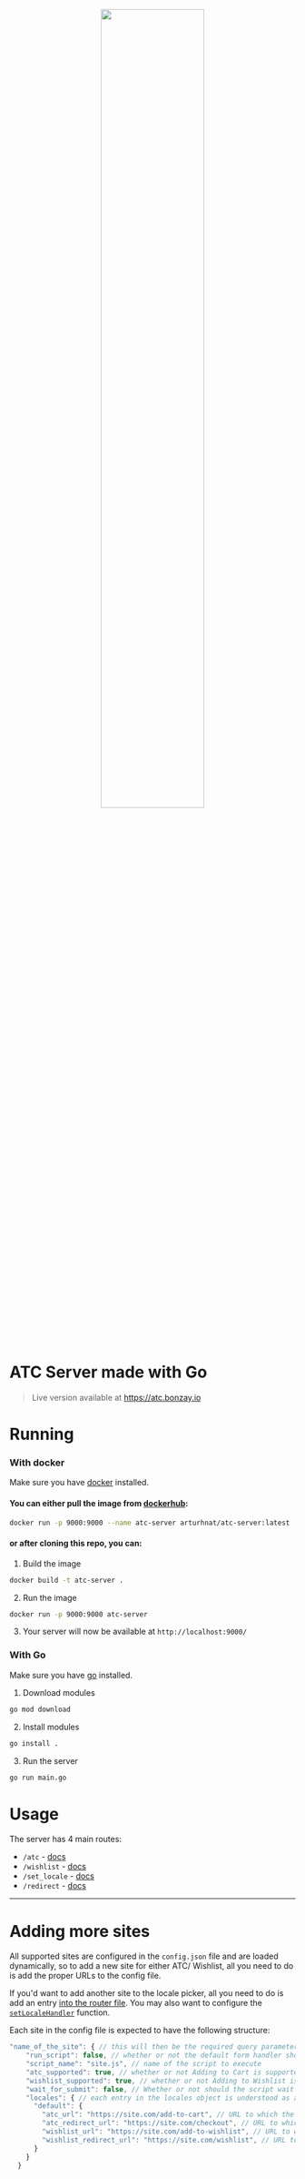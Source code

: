 <p align="center"><img width=60% src="https://i.imgur.com/ZWAtLwR.png"></p>

# ATC Server made with Go

> Live version available at https://atc.bonzay.io

# Running

### With docker

Make sure you have [docker](https://docs.docker.com/get-docker/) installed.

#### You can either pull the image from [dockerhub](https://hub.docker.com/repository/docker/arturhnat/atc-server/):

```sh
docker run -p 9000:9000 --name atc-server arturhnat/atc-server:latest
```

#### or after cloning this repo, you can:

1. Build the image

```sh
docker build -t atc-server .
```

2. Run the image

```sh
docker run -p 9000:9000 atc-server
```

3. Your server will now be available at `http://localhost:9000/`

### With Go

Make sure you have [go](https://golang.org/doc/install) installed.

1. Download modules

```sh
go mod download
```

2. Install modules

```sh
go install .
```

3. Run the server

```sh
go run main.go
```

# Usage

The server has 4 main routes:

- `/atc` - [docs](./docs/atc.md)
- `/wishlist` - [docs](./docs/wishlist.md)
- `/set_locale` - [docs](./docs/set_locale.md)
- `/redirect` - [docs](./docs/redirect.md)

---

# Adding more sites

All supported sites are configured in the `config.json` file and are loaded dynamically, so to add a new site for either ATC/ Wishlist, all you need to do is add the proper URLs to the config file.

If you'd want to add another site to the locale picker, all you need to do is add an entry [into the router file](/internal/router.go#L28). You may also want to configure the [`setLocaleHandler`](./internal/handlers.go#L141) function.

Each site in the config file is expected to have the following structure:

```js
"name_of_the_site": { // this will then be the required query parameter for the /atc and /wishlist routes
    "run_script": false, // whether or not the default form handler should be overwritten with a different script
    "script_name": "site.js", // name of the script to execute
    "atc_supported": true, // whether or not Adding to Cart is supported
    "wishlist_supported": true, // whether or not Adding to Wishlist is supported
    "wait_for_submit": false, // Whether or not should the script wait for the form to finish submitting before redirecting
    "locales": { // each entry in the locales object is understood as a new locale. There always has to be at least one, default one named 'default'.
      "default": {
        "atc_url": "https://site.com/add-to-cart", // URL to which the ATC form gets POSTed
        "atc_redirect_url": "https://site.com/checkout", // URL to which the user will be redirected after ATC, can be anything
        "wishlist_url": "https://site.com/add-to-wishlist", // URL to which the Wishlist form gets POSTed
        "wishlist_redirect_url": "https://site.com/wishlist", // URL to which the user will be redirected after ATC, can be anything
      }
    }
  }
```
